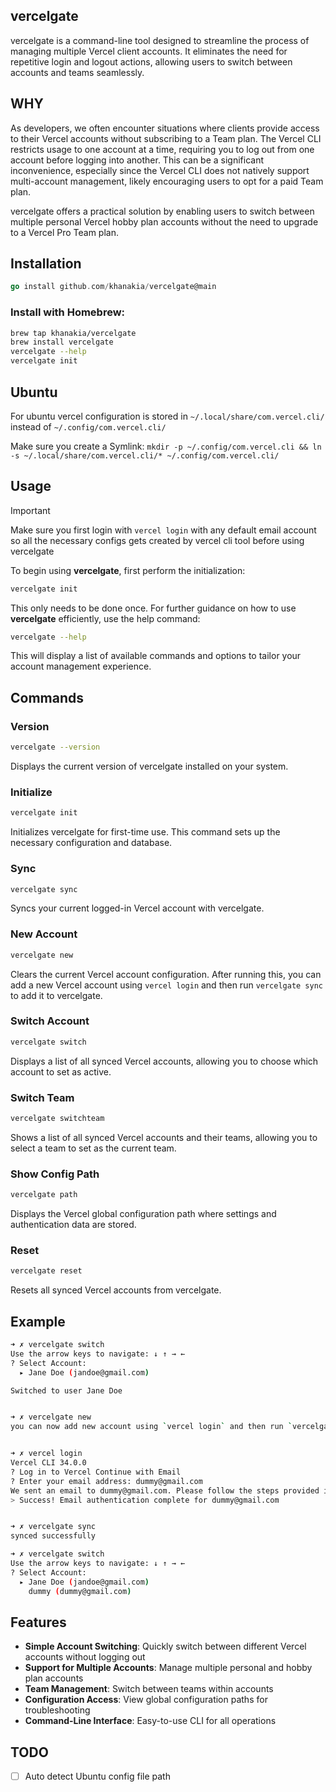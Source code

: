 ## vercelgate

vercelgate is a command-line tool designed to streamline the process of managing multiple Vercel client accounts. It eliminates the need for repetitive login and logout actions, allowing users to switch between accounts and teams seamlessly.

## WHY

As developers, we often encounter situations where clients provide access to their Vercel accounts without subscribing to a Team plan. The Vercel CLI restricts usage to one account at a time, requiring you to log out from one account before logging into another. This can be a significant inconvenience, especially since the Vercel CLI does not natively support multi-account management, likely encouraging users to opt for a paid Team plan.

vercelgate offers a practical solution by enabling users to switch between multiple personal Vercel hobby plan accounts without the need to upgrade to a Vercel Pro Team plan.

## Installation

```go
go install github.com/khanakia/vercelgate@main
```

### Install with Homebrew:

```sh
brew tap khanakia/vercelgate
brew install vercelgate
vercelgate --help
vercelgate init
```

## Ubuntu

For ubuntu vercel configuration is stored in `~/.local/share/com.vercel.cli/` instead of `~/.config/com.vercel.cli/`

Make sure you create a Symlink: `mkdir -p ~/.config/com.vercel.cli && ln -s ~/.local/share/com.vercel.cli/* ~/.config/com.vercel.cli/`


## Usage
> [!IMPORTANT]  
> Make sure you first login with `vercel login` with any default email account so all the necessary configs gets created by vercel cli tool before using vercelgate


To begin using **vercelgate**, first perform the initialization:

```bash
vercelgate init
```

This only needs to be done once. For further guidance on how to use **vercelgate** efficiently, use the help command:


```bash
vercelgate --help
```

This will display a list of available commands and options to tailor your account management experience.

## Commands

### Version

```bash
vercelgate --version
```

Displays the current version of vercelgate installed on your system.

### Initialize

```bash
vercelgate init
```

Initializes vercelgate for first-time use. This command sets up the necessary configuration and database.

### Sync

```bash
vercelgate sync
```

Syncs your current logged-in Vercel account with vercelgate.

### New Account

```bash
vercelgate new
```

Clears the current Vercel account configuration. After running this, you can add a new Vercel account using `vercel login` and then run `vercelgate sync` to add it to vercelgate.

### Switch Account

```bash
vercelgate switch
```

Displays a list of all synced Vercel accounts, allowing you to choose which account to set as active.

### Switch Team

```bash
vercelgate switchteam
```

Shows a list of all synced Vercel accounts and their teams, allowing you to select a team to set as the current team.

### Show Config Path

```bash
vercelgate path
```

Displays the Vercel global configuration path where settings and authentication data are stored.

### Reset

```bash
vercelgate reset
```

Resets all synced Vercel accounts from vercelgate.

## Example

```sh
➜ ✗ vercelgate switch
Use the arrow keys to navigate: ↓ ↑ → ←
? Select Account:
  ▸ Jane Doe (jandoe@gmail.com)

Switched to user Jane Doe


➜ ✗ vercelgate new
you can now add new account using `vercel login` and then run `vercelgate sync` again


➜ ✗ vercel login
Vercel CLI 34.0.0
? Log in to Vercel Continue with Email
? Enter your email address: dummy@gmail.com
We sent an email to dummy@gmail.com. Please follow the steps provided inside it and make sure the security code matches Eager Bornean Orang-utan.
> Success! Email authentication complete for dummy@gmail.com


➜ ✗ vercelgate sync
synced successfully

➜ ✗ vercelgate switch
Use the arrow keys to navigate: ↓ ↑ → ←
? Select Account:
  ▸ Jane Doe (jandoe@gmail.com)
    dummy (dummy@gmail.com)

```

## Features

- **Simple Account Switching**: Quickly switch between different Vercel accounts without logging out
- **Support for Multiple Accounts**: Manage multiple personal and hobby plan accounts
- **Team Management**: Switch between teams within accounts
- **Configuration Access**: View global configuration paths for troubleshooting
- **Command-Line Interface**: Easy-to-use CLI for all operations

## TODO

- [ ] Auto detect Ubuntu config file path
